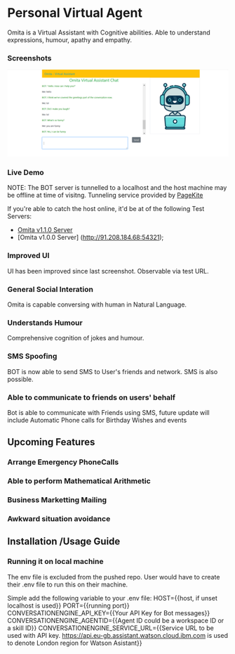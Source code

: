 # Personal Virtual Agent
Omita is a Virtual Assistant with Cognitive abilities. Able to understand expressions, humour, apathy and empathy.

### Screenshots
!["Omita Artificial Intelligence BOT" having a conversation with human](https://github.com/tomiwaog/omita/blob/master/public/images/omita_bot.PNG?raw=true)

### Live Demo
NOTE: The BOT server is tunnelled to a localhost and the host machine may be offline at time of visitng.
Tunneling service provided by [PageKite](https://pagekite.net/)

If you're able to catch the host online, it'd be at of the following Test Servers:
* [Omita v1.1.0 Server](https://omita.pagekite.me/)
* [Omita v1.0.0 Server] (http://91.208.184.68:54321);

### Improved UI
UI has been improved since last screenshot. Observable via test URL.

### General Social Interation
Omita is capable conversing with human in Natural Language.

### Understands Humour
Comprehensive cognition of jokes and humour. 

### SMS Spoofing
BOT is now able to send SMS to User's friends and network. SMS is also possible.

### Able to communicate to friends on users' behalf
Bot is able to communicate with Friends using SMS, future update will include Automatic Phone calls for Birthday Wishes and events

## Upcoming Features

### Arrange Emergency PhoneCalls

### Able to perform Mathematical Arithmetic

### Business Marketting Mailing

### Awkward situation avoidance

## Installation /Usage Guide
### Running it on local machine
The env file is excluded from the pushed repo. User would have to create their .env file to run this on their machine.

Simple add the following variable to your .env file:
HOST={{host, if unset localhost is used}}
PORT={{running port}}
CONVERSATIONENGINE_API_KEY={{Your API Key for Bot messages}}
CONVERSATIONENGINE_AGENTID={{Agent ID could be a workspace ID or a skill ID}}
CONVERSATIONENGINE_SERVICE_URL={{Service URL to be used with API key. https://api.eu-gb.assistant.watson.cloud.ibm.com is used to denote London region for Watson Asistant}}